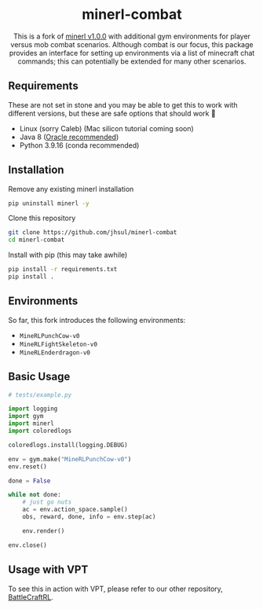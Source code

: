 <h1 align="center">
minerl-combat
</h1>
<p align="center">
This is a fork of <a href="https://github.com/minerllabs/minerl">minerl v1.0.0</a> with additional gym environments for player versus mob combat scenarios. Although combat is our focus, this package provides an interface for setting up environments via a list of minecraft chat commands; this can potentially be extended for many other scenarios.
</p>

## Requirements

These are not set in stone and you may be able to get this to work with different versions, but these are safe options that should work 🤞

- Linux (sorry Caleb) (Mac silicon tutorial coming soon)
- Java 8 ([Oracle recommended](https://www.oracle.com/java/technologies/javase/javase8-archive-downloads.html))
- Python 3.9.16 (conda recommended)

## Installation

Remove any existing minerl installation

```sh
pip uninstall minerl -y
```

Clone this repository

```sh
git clone https://github.com/jhsul/minerl-combat
cd minerl-combat
```

Install with pip (this may take awhile)

```sh
pip install -r requirements.txt
pip install .
```

## Environments

So far, this fork introduces the following environments:

- `MineRLPunchCow-v0`
- `MineRLFightSkeleton-v0`
- `MineRLEnderdragon-v0`

## Basic Usage

```python
# tests/example.py

import logging
import gym
import minerl
import coloredlogs

coloredlogs.install(logging.DEBUG)

env = gym.make("MineRLPunchCow-v0")
env.reset()

done = False

while not done:
    # just go nuts
    ac = env.action_space.sample()
    obs, reward, done, info = env.step(ac)

    env.render()

env.close()
```

## Usage with VPT

To see this in action with VPT, please refer to our other repository, [BattleCraftRL](https://github.com/jhsul/battle-craft-rl).
